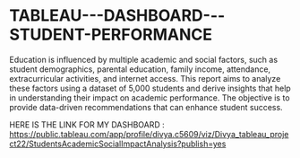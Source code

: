 # TABLEAU---DASHBOARD---STUDENT-PERFORMANCE

Education is influenced by multiple academic and social factors, such as student demographics, parental education, family income, attendance, extracurricular activities, and internet access. This report aims to analyze these factors using a dataset of 5,000 students and derive insights that help in understanding their impact on academic performance. The objective is to provide data-driven recommendations that can enhance student success.

HERE IS THE LINK FOR MY DASHBOARD : https://public.tableau.com/app/profile/divya.c5609/viz/Divya_tableau_project22/StudentsAcademicSocialImpactAnalysis?publish=yes

